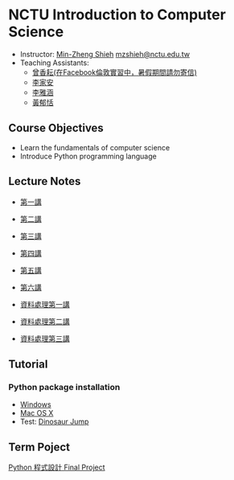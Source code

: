 # NCTU Introduction to Computer Science

+   Instructor: [Min-Zheng Shieh](mailto:mzshieh@nctu.edu.tw) mzshieh@nctu.edu.tw
+   Teaching Assistants: 
    + [曾香耘(在Facebook倫敦實習中，暑假期間請勿寄信)](mailto:silver9450.cs04@nctu.edu.tw)
    + [李家安](mailto:sz110010@gmail.com)
    + [李雅涵](mailto:wsjyun749@gmail.com)
    + [黃郁恬](mailto:10099candy@gmail.com)

## Course Objectives

+ Learn the fundamentals of computer science
+ Introduce Python programming language

## Lecture Notes

+ [第一講](https://hackmd.io/s/Syd9_6fcf)
+ [第二講](https://hackmd.io/s/SJx7UFJjG)
+ [第三講](https://hackmd.io/s/Hy3xLqtpf)
+ [第四講](https://hackmd.io/s/HkA7WnTAz)
+ [第五講](https://hackmd.io/s/BJweD-JeQ)
+ [第六講](https://hackmd.io/s/ryAbnrZbm)

+ [資料處理第一講](https://hackmd.io/s/SkX8D7J7X)
+ [資料處理第二講](https://hackmd.io/s/ryA2yfWQX)
+ [資料處理第三講](https://hackmd.io/s/B1N6FtQmX)

## Tutorial

### Python package installation
+ [Windows](https://hackmd.io/s/SkBB5Kjwz)
+ [Mac OS X](https://hackmd.io/s/HJe4WpzOG)
+ Test: [Dinosaur Jump](http://www.trex-game.skipser.com/)

## Term Poject

[Python 程式設計 Final Project](https://hackmd.io/s/SyQe1B-1Q)
